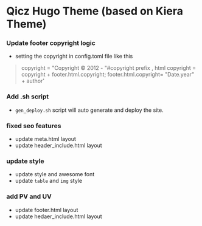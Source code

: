 # Qicz Hugo Theme (based on Kiera Theme)

### Update footer copyright logic

- setting the copyright in config.toml file like this 

> copyright = "Copyright &copy; 2012 - "#copyright prefix , html copyright = copyright + footer.html.copyright; footer.html.copyright= "Date.year" + author'

### Add .sh script

- `gen_deploy.sh` script will auto generate and deploy the site.

### fixed seo features

- update meta.html layout
- update header_include.html layout

### update style

- update style and awesome font
- update `table` and `img` style

### add PV and UV

- update footer.html layout
- update hedaer_include.html layout
